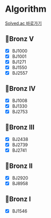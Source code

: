 # Algorithm
[Solved.ac 바로가기](https://solved.ac/class)
## 🥉Bronz V
- [X] BJ1000
- [X] BJ1001
- [X] BJ1271
- [X] BJ1550
- [X] BJ2557
## 🥉Bronz IV
- [X] BJ1008
- [X] BJ1330
- [X] BJ2753
## 🥉Bronz III
- [X] BJ2438
- [X] BJ2739
- [X] BJ2741
## 🥉Bronz II
- [X] BJ2920
- [X] BJ8958
## 🥉Bronz I
- [X] BJ1546
